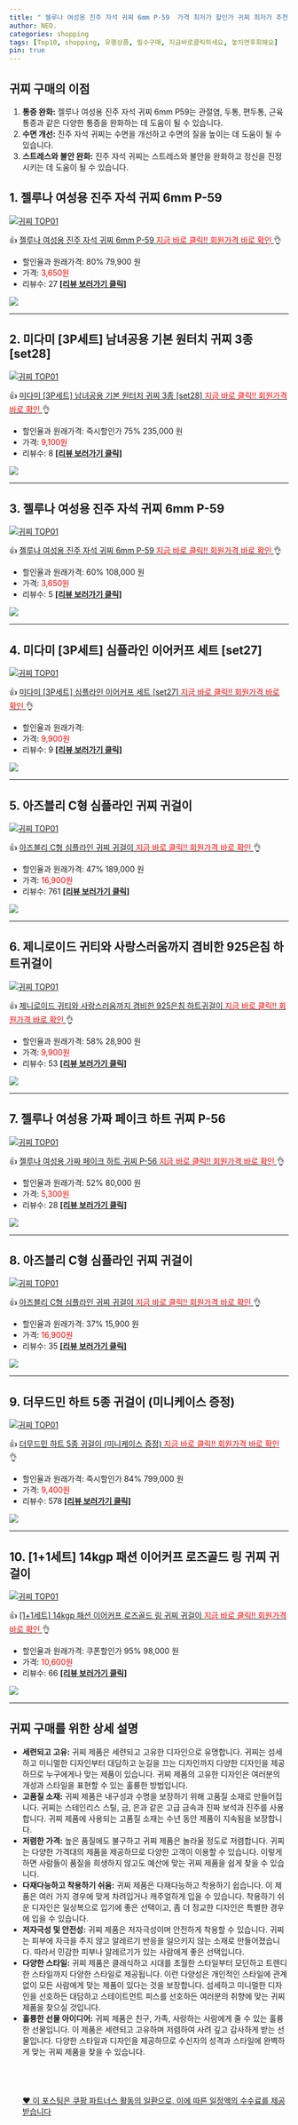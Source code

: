 ```yaml
---
title: " 젤루나 여성용 진주 자석 귀찌 6mm P-59  가격 최저가 할인가 귀찌 최저가 추천 제품 비교"
author: NEO.
categories: shopping
tags: [Top10, shopping, 유행상품, 필수구매, 지금바로클릭하세요, 놓치면후회해요]
pin: true
---
```

## 귀찌 구매의 이점
1. **통증 완화:** 젤루나 여성용 진주 자석 귀찌 6mm P59는 관절염, 두통, 편두통, 근육 통증과 같은 다양한 통증을 완화하는 데 도움이 될 수 있습니다.
2. **수면 개선:** 진주 자석 귀찌는 수면을 개선하고 수면의 질을 높이는 데 도움이 될 수 있습니다.
3. **스트레스와 불안 완화:** 진주 자석 귀찌는 스트레스와 불안을 완화하고 정신을 진정시키는 데 도움이 될 수 있습니다.

   

## 1.  젤루나 여성용 진주 자석 귀찌 6mm P-59 

[![귀찌 TOP01](https://thumbnail6.coupangcdn.com/thumbnails/remote/490x490ex/image/retail/images/2023/10/11/11/2/50e0ff37-e35e-4cd0-975e-c8528233ba94.jpg)](https://link.coupang.com/re/AFFSDP?lptag=AF3617701&subid=GithubCoopas&pageKey=7645532108&traceid=V0-153&itemId=20328194459&vendorItemId=87413416440)


👍 [ 젤루나 여성용 진주 자석 귀찌 6mm P-59  <font color=red> 지금 바로 클릭!! 회원가격 바로 확인 </font> ](https://link.coupang.com/re/AFFSDP?lptag=AF3617701&subid=GithubCoopas&pageKey=7645532108&traceid=V0-153&itemId=20328194459&vendorItemId=87413416440) 👌 


- 할인율과 원래가격: 80%  79,900   원
- 가격: <span style='color:red'>3,650원</span>
- 리뷰수: 27  [**[리뷰 보러가기 클릭]**](https://link.coupang.com/re/AFFSDP?lptag=AF3617701&subid=GithubCoopas&pageKey=7645532108&traceid=V0-153&itemId=20328194459&vendorItemId=87413416440)

[![](/discount_price.png)](https://link.coupang.com/re/AFFSDP?lptag=AF3617701&subid=GithubCoopas&pageKey=7645532108&traceid=V0-153&itemId=20328194459&vendorItemId=87413416440)

---


   

## 2.  미다미 [3P세트] 남녀공용 기본 원터치 귀찌 3종 [set28] 

[![귀찌 TOP01](https://thumbnail9.coupangcdn.com/thumbnails/remote/490x490ex/image/vendor_inventory/c18f/6a30f910ccc56c2510bd067796f63e3947aab2a67e1a77a0b22e630ce48f.jpg)](https://link.coupang.com/re/AFFSDP?lptag=AF3617701&subid=GithubCoopas&pageKey=7232752451&traceid=V0-153&itemId=18356969551&vendorItemId=85512080958)


👍 [ 미다미 [3P세트] 남녀공용 기본 원터치 귀찌 3종 [set28]  <font color=red> 지금 바로 클릭!! 회원가격 바로 확인 </font> ](https://link.coupang.com/re/AFFSDP?lptag=AF3617701&subid=GithubCoopas&pageKey=7232752451&traceid=V0-153&itemId=18356969551&vendorItemId=85512080958) 👌 


- 할인율과 원래가격: 즉시할인가 75%  235,000   원
- 가격: <span style='color:red'>9,100원</span>
- 리뷰수: 8  [**[리뷰 보러가기 클릭]**](https://link.coupang.com/re/AFFSDP?lptag=AF3617701&subid=GithubCoopas&pageKey=7232752451&traceid=V0-153&itemId=18356969551&vendorItemId=85512080958)

[![](/discount_price.png)](https://link.coupang.com/re/AFFSDP?lptag=AF3617701&subid=GithubCoopas&pageKey=7232752451&traceid=V0-153&itemId=18356969551&vendorItemId=85512080958)

---


   

## 3.  젤루나 여성용 진주 자석 귀찌 6mm P-59 

[![귀찌 TOP01](https://thumbnail6.coupangcdn.com/thumbnails/remote/490x490ex/image/retail/images/2023/10/11/11/2/50e0ff37-e35e-4cd0-975e-c8528233ba94.jpg)](https://link.coupang.com/re/AFFSDP?lptag=AF3617701&subid=GithubCoopas&pageKey=7645532108&traceid=V0-153&itemId=20328194459&vendorItemId=87413416440)


👍 [ 젤루나 여성용 진주 자석 귀찌 6mm P-59  <font color=red> 지금 바로 클릭!! 회원가격 바로 확인 </font> ](https://link.coupang.com/re/AFFSDP?lptag=AF3617701&subid=GithubCoopas&pageKey=7645532108&traceid=V0-153&itemId=20328194459&vendorItemId=87413416440) 👌 


- 할인율과 원래가격: 60%  108,000   원
- 가격: <span style='color:red'>3,650원</span>
- 리뷰수: 5  [**[리뷰 보러가기 클릭]**](https://link.coupang.com/re/AFFSDP?lptag=AF3617701&subid=GithubCoopas&pageKey=7645532108&traceid=V0-153&itemId=20328194459&vendorItemId=87413416440)

[![](/discount_price.png)](https://link.coupang.com/re/AFFSDP?lptag=AF3617701&subid=GithubCoopas&pageKey=7645532108&traceid=V0-153&itemId=20328194459&vendorItemId=87413416440)

---


   

## 4.  미다미 [3P세트] 심플라인 이어커프 세트 [set27] 

[![귀찌 TOP01](https://thumbnail9.coupangcdn.com/thumbnails/remote/490x490ex/image/vendor_inventory/1564/95c6c7aa860662092051fd9819261c414704f41a1c99762f54302a39db87.jpg)](https://link.coupang.com/re/AFFSDP?lptag=AF3617701&subid=GithubCoopas&pageKey=7232725208&traceid=V0-153&itemId=18356854865&vendorItemId=85512034306)


👍 [ 미다미 [3P세트] 심플라인 이어커프 세트 [set27]  <font color=red> 지금 바로 클릭!! 회원가격 바로 확인 </font> ](https://link.coupang.com/re/AFFSDP?lptag=AF3617701&subid=GithubCoopas&pageKey=7232725208&traceid=V0-153&itemId=18356854865&vendorItemId=85512034306) 👌 


- 할인율과 원래가격: 
- 가격: <span style='color:red'>9,900원</span>
- 리뷰수: 9  [**[리뷰 보러가기 클릭]**](https://link.coupang.com/re/AFFSDP?lptag=AF3617701&subid=GithubCoopas&pageKey=7232725208&traceid=V0-153&itemId=18356854865&vendorItemId=85512034306)

[![](/discount_price.png)](https://link.coupang.com/re/AFFSDP?lptag=AF3617701&subid=GithubCoopas&pageKey=7232725208&traceid=V0-153&itemId=18356854865&vendorItemId=85512034306)

---


   

## 5.  아즈블리 C형 심플라인 귀찌 귀걸이 

[![귀찌 TOP01](https://thumbnail10.coupangcdn.com/thumbnails/remote/490x490ex/image/vendor_inventory/e9b3/bf87b95f4db5fe751e4af74dc4c339501cc36c0c8f40ae2a6338ef618384.png)](https://link.coupang.com/re/AFFSDP?lptag=AF3617701&subid=GithubCoopas&pageKey=7579551030&traceid=V0-153&itemId=20005405095&vendorItemId=87102433284)


👍 [ 아즈블리 C형 심플라인 귀찌 귀걸이  <font color=red> 지금 바로 클릭!! 회원가격 바로 확인 </font> ](https://link.coupang.com/re/AFFSDP?lptag=AF3617701&subid=GithubCoopas&pageKey=7579551030&traceid=V0-153&itemId=20005405095&vendorItemId=87102433284) 👌 


- 할인율과 원래가격: 47%  189,000   원
- 가격: <span style='color:red'>16,900원</span>
- 리뷰수: 761  [**[리뷰 보러가기 클릭]**](https://link.coupang.com/re/AFFSDP?lptag=AF3617701&subid=GithubCoopas&pageKey=7579551030&traceid=V0-153&itemId=20005405095&vendorItemId=87102433284)

[![](/discount_price.png)](https://link.coupang.com/re/AFFSDP?lptag=AF3617701&subid=GithubCoopas&pageKey=7579551030&traceid=V0-153&itemId=20005405095&vendorItemId=87102433284)

---


   

## 6.  제니로이드 귀티와 사랑스러움까지 겸비한 925은침 하트귀걸이 

[![귀찌 TOP01](https://thumbnail9.coupangcdn.com/thumbnails/remote/490x490ex/image/vendor_inventory/feff/0e0c317fa0db6794aaa5b60264db09ec1c0f148b511c49889f98d23c0591.JPG)](https://link.coupang.com/re/AFFSDP?lptag=AF3617701&subid=GithubCoopas&pageKey=7824627700&traceid=V0-153&itemId=21262703666&vendorItemId=88323028859)


👍 [ 제니로이드 귀티와 사랑스러움까지 겸비한 925은침 하트귀걸이  <font color=red> 지금 바로 클릭!! 회원가격 바로 확인 </font> ](https://link.coupang.com/re/AFFSDP?lptag=AF3617701&subid=GithubCoopas&pageKey=7824627700&traceid=V0-153&itemId=21262703666&vendorItemId=88323028859) 👌 


- 할인율과 원래가격: 58%  28,900   원
- 가격: <span style='color:red'>9,900원</span>
- 리뷰수: 53  [**[리뷰 보러가기 클릭]**](https://link.coupang.com/re/AFFSDP?lptag=AF3617701&subid=GithubCoopas&pageKey=7824627700&traceid=V0-153&itemId=21262703666&vendorItemId=88323028859)

[![](/discount_price.png)](https://link.coupang.com/re/AFFSDP?lptag=AF3617701&subid=GithubCoopas&pageKey=7824627700&traceid=V0-153&itemId=21262703666&vendorItemId=88323028859)

---


   

## 7.  젤루나 여성용 가짜 페이크 하트 귀찌 P-56 

[![귀찌 TOP01](https://thumbnail6.coupangcdn.com/thumbnails/remote/490x490ex/image/rs_quotation_api/dttp9lwj/69e2397abd624fc09be6bf65009208b9.jpg)](https://link.coupang.com/re/AFFSDP?lptag=AF3617701&subid=GithubCoopas&pageKey=7759990865&traceid=V0-153&itemId=20923742541&vendorItemId=87990559126)


👍 [ 젤루나 여성용 가짜 페이크 하트 귀찌 P-56  <font color=red> 지금 바로 클릭!! 회원가격 바로 확인 </font> ](https://link.coupang.com/re/AFFSDP?lptag=AF3617701&subid=GithubCoopas&pageKey=7759990865&traceid=V0-153&itemId=20923742541&vendorItemId=87990559126) 👌 


- 할인율과 원래가격: 52%  80,000   원
- 가격: <span style='color:red'>5,300원</span>
- 리뷰수: 28  [**[리뷰 보러가기 클릭]**](https://link.coupang.com/re/AFFSDP?lptag=AF3617701&subid=GithubCoopas&pageKey=7759990865&traceid=V0-153&itemId=20923742541&vendorItemId=87990559126)

[![](/discount_price.png)](https://link.coupang.com/re/AFFSDP?lptag=AF3617701&subid=GithubCoopas&pageKey=7759990865&traceid=V0-153&itemId=20923742541&vendorItemId=87990559126)

---


   

## 8.  아즈블리 C형 심플라인 귀찌 귀걸이 

[![귀찌 TOP01](https://thumbnail10.coupangcdn.com/thumbnails/remote/490x490ex/image/vendor_inventory/e9b3/bf87b95f4db5fe751e4af74dc4c339501cc36c0c8f40ae2a6338ef618384.png)](https://link.coupang.com/re/AFFSDP?lptag=AF3617701&subid=GithubCoopas&pageKey=7579551030&traceid=V0-153&itemId=20005405095&vendorItemId=87102433284)


👍 [ 아즈블리 C형 심플라인 귀찌 귀걸이  <font color=red> 지금 바로 클릭!! 회원가격 바로 확인 </font> ](https://link.coupang.com/re/AFFSDP?lptag=AF3617701&subid=GithubCoopas&pageKey=7579551030&traceid=V0-153&itemId=20005405095&vendorItemId=87102433284) 👌 


- 할인율과 원래가격: 37%  15,900   원
- 가격: <span style='color:red'>16,900원</span>
- 리뷰수: 35  [**[리뷰 보러가기 클릭]**](https://link.coupang.com/re/AFFSDP?lptag=AF3617701&subid=GithubCoopas&pageKey=7579551030&traceid=V0-153&itemId=20005405095&vendorItemId=87102433284)

[![](/discount_price.png)](https://link.coupang.com/re/AFFSDP?lptag=AF3617701&subid=GithubCoopas&pageKey=7579551030&traceid=V0-153&itemId=20005405095&vendorItemId=87102433284)

---


   

## 9.  더무드민 하트 5종 귀걸이 (미니케이스 증정) 

[![귀찌 TOP01](https://thumbnail8.coupangcdn.com/thumbnails/remote/490x490ex/image/vendor_inventory/d953/bcd9b6bb88c00d8752824265b0f7d672c51f8c201ed643bb6ba4b94e6d4a.jpg)](https://link.coupang.com/re/AFFSDP?lptag=AF3617701&subid=GithubCoopas&pageKey=7802196346&traceid=V0-153&itemId=21133636604&vendorItemId=88195373075)


👍 [ 더무드민 하트 5종 귀걸이 (미니케이스 증정)  <font color=red> 지금 바로 클릭!! 회원가격 바로 확인 </font> ](https://link.coupang.com/re/AFFSDP?lptag=AF3617701&subid=GithubCoopas&pageKey=7802196346&traceid=V0-153&itemId=21133636604&vendorItemId=88195373075) 👌 


- 할인율과 원래가격: 즉시할인가 84%  799,000   원
- 가격: <span style='color:red'>9,400원</span>
- 리뷰수: 578  [**[리뷰 보러가기 클릭]**](https://link.coupang.com/re/AFFSDP?lptag=AF3617701&subid=GithubCoopas&pageKey=7802196346&traceid=V0-153&itemId=21133636604&vendorItemId=88195373075)

[![](/discount_price.png)](https://link.coupang.com/re/AFFSDP?lptag=AF3617701&subid=GithubCoopas&pageKey=7802196346&traceid=V0-153&itemId=21133636604&vendorItemId=88195373075)

---


   

## 10.  [1+1세트] 14kgp 패션 이어커프 로즈골드 링 귀찌 귀걸이 

[![귀찌 TOP01](https://thumbnail10.coupangcdn.com/thumbnails/remote/490x490ex/image/vendor_inventory/a1a8/ae63dbc68c4b1a7b76527c29a48037e9388a8c4353771c186256a6ea1eeb.jpg)](https://link.coupang.com/re/AFFSDP?lptag=AF3617701&subid=GithubCoopas&pageKey=5726515291&traceid=V0-153&itemId=9595459368&vendorItemId=76879991723)


👍 [ [1+1세트] 14kgp 패션 이어커프 로즈골드 링 귀찌 귀걸이  <font color=red> 지금 바로 클릭!! 회원가격 바로 확인 </font> ](https://link.coupang.com/re/AFFSDP?lptag=AF3617701&subid=GithubCoopas&pageKey=5726515291&traceid=V0-153&itemId=9595459368&vendorItemId=76879991723) 👌 


- 할인율과 원래가격: 쿠폰할인가 95%  98,000   원
- 가격: <span style='color:red'>10,600원</span>
- 리뷰수: 66  [**[리뷰 보러가기 클릭]**](https://link.coupang.com/re/AFFSDP?lptag=AF3617701&subid=GithubCoopas&pageKey=5726515291&traceid=V0-153&itemId=9595459368&vendorItemId=76879991723)

[![](/discount_price.png)](https://link.coupang.com/re/AFFSDP?lptag=AF3617701&subid=GithubCoopas&pageKey=5726515291&traceid=V0-153&itemId=9595459368&vendorItemId=76879991723)

---
## 귀찌 구매를 위한 상세 설명
* **세련되고 고유:** 귀찌 제품은 세련되고 고유한 디자인으로 유명합니다. 귀찌는 섬세하고 미니멀한 디자인부터 대담하고 눈길을 끄는 디자인까지 다양한 디자인을 제공하므로 누구에게나 맞는 제품이 있습니다. 귀찌 제품의 고유한 디자인은 여러분의 개성과 스타일을 표현할 수 있는 훌륭한 방법입니다.
* **고품질 소재:** 귀찌 제품은 내구성과 수명을 보장하기 위해 고품질 소재로 만들어집니다. 귀찌는 스테인리스 스틸, 금, 은과 같은 고급 금속과 진짜 보석과 진주를 사용합니다. 귀찌 제품에 사용되는 고품질 소재는 수년 동안 제품이 지속됨을 보장합니다.
* **저렴한 가격:** 높은 품질에도 불구하고 귀찌 제품은 놀라울 정도로 저렴합니다. 귀찌는 다양한 가격대의 제품을 제공하므로 다양한 고객이 이용할 수 있습니다. 이렇게 하면 사람들이 품질을 희생하지 않고도 예산에 맞는 귀찌 제품을 쉽게 찾을 수 있습니다.
* **다재다능하고 착용하기 쉬움:** 귀찌 제품은 다재다능하고 착용하기 쉽습니다. 이 제품은 여러 가지 경우에 맞게 차려입거나 캐주얼하게 입을 수 있습니다. 착용하기 쉬운 디자인은 일상복으로 입기에 좋은 선택이고, 좀 더 정교한 디자인은 특별한 경우에 입을 수 있습니다.
* **저자극성 및 안전성:** 귀찌 제품은 저자극성이며 안전하게 착용할 수 있습니다. 귀찌는 피부에 자극을 주지 않고 알레르기 반응을 일으키지 않는 소재로 만들어졌습니다. 따라서 민감한 피부나 알레르기가 있는 사람에게 좋은 선택입니다.
* **다양한 스타일:** 귀찌 제품은 클래식하고 시대를 초월한 스타일부터 모던하고 트렌디한 스타일까지 다양한 스타일로 제공됩니다. 이런 다양성은 개인적인 스타일에 관계없이 모든 사람에게 맞는 제품이 있다는 것을 보장합니다. 섬세하고 미니멀한 디자인을 선호하든 대담하고 스테이트먼트 피스를 선호하든 여러분의 취향에 맞는 귀찌 제품을 찾으실 것입니다.
* **훌륭한 선물 아이디어:** 귀찌 제품은 친구, 가족, 사랑하는 사람에게 줄 수 있는 훌륭한 선물입니다. 이 제품은 세련되고 고유하며 저렴하여 사려 깊고 감사하게 받는 선물입니다. 다양한 스타일과 디자인을 제공하므로 수신자의 성격과 스타일에 완벽하게 맞는 귀찌 제품을 찾을 수 있습니다.<br><br><br><br><br> [ ❤  이 포스팅은 쿠팡 파트너스 활동의 일환으로, 이에 따른 일정액의 수수료를 제공받습니다](https://link.coupang.com/a/bcEFyh)